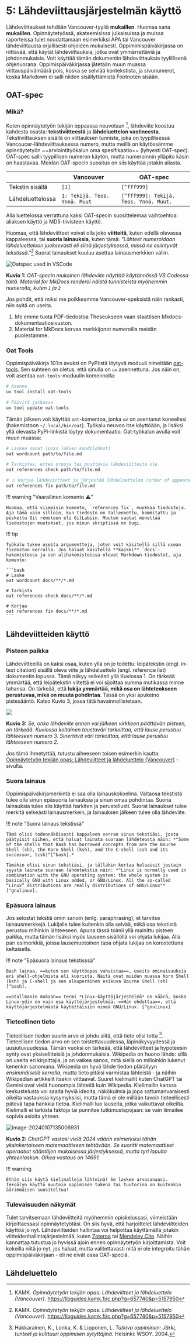 # 5: Lähdeviittausjärjestelmän käyttö

Lähdeviittaukset tehdään Vancouver-tyyliä **mukaillen**. Huomaa sana **mukaillen**. Opinnäytetyössä, akateemisissa julkaisuissa ja muissa raporteissa tulet noudattamaan esimerkiksi APA tai Vancouver lähdeviittausta orjallisesti ohjeiden mukaisesti. Oppimimispäiväkirjassa on riittävää, että käytät lähdeviittauksia, jotka ovat ymmärrettäviä ja johdonmukaisia. Voit käyttää tämän dokumentin lähdeviittauksia tyylillisenä ohjenuorana. Oppimispäiväkirjassa jätetään muun muassa viittauspäivämäärä pois, koska se selviää kontekstista, ja sivunumerot, koska Markdown ei salli niiden sisällyttämistä Footnoten sisään.

## OAT-spec

### Mikä?

Kuten opinnäytetyön tekijän oppaassa neuvotaan [^fcfce3], lähdeviite koostuu kahdesta osasta: **tekstiviitteestä** ja **lähdeluettelon vastineesta**. Tekstiviittauksen sisällä on viittauksen tunniste, joka on tyypillisessä Vancoucer-lähdeviittauksessa numero, mutta meillä on käytössämme opinnäytetyön ==arviointityökalun oma spesifikaatio== (lyhyesti OAT-spec). OAT-spec sallii tyypillisen numeron käytön, mutta numeroinnin ylläpito käsin on haastavaa. Meidän OAT-specin suositus on siis käyttää jotakin aliasta.

|                  | Vancouver                     | OAT-spec                               |
| ---------------- | ----------------------------- | -------------------------------------- |
| Tekstin sisällä  | `[1]`                         | `[^fff999]`                            |
| Lähdeluettelossa | `1: Tekijä. Teos. Ynnä. Muut` | `[^fff999]: Tekijä. Teos. Ynnä. Muut.` |

Alla luettelossa verrattuna kaksi OAT-specin suosittelemaa vaihtoehtoa: aliaksen käyttö ja MD5-tiivisteen käyttö.

Huomaa, että lähdeviitteet voivat olla joko **viitteitä**, kuten edellä olevassa kappaleessa, tai **suoria lainauksia**, kuten tämä: *"Lähteet numeroidaan lähdeluetteloon juoksevasti eli siinä järjestyksessä, missä ne esiintyvät tekstissä."[^fcfce3]*  Suorat lainaukset kuuluu asettaa lainausmerkkien väliin.

![Oatspec used in VSCode](../images/oatspec_in_use.png)

**Kuvio 1:** *OAT-specin mukainen lähdeviite näyttää käytännössä VS Codessa tältä. Material for MkDocs renderöi näistä tunnisteista myöhemmin numeroita, kuten `1` ja `2`*

Jos pohdit, että miksi me poikkeamme Vancouver-speksistä näin rankasti, niin syitä on useita. 

1. Me emme tuota PDF-tiedostoa Theseukseen vaan staattisen Mkdocs-dokumentaatiosivuston. 
2. Material for MkDocs korvaa merkkijonot numeroilla meidän puolestamme.

### Oat Tools

Oppimispäiväkirja 101:n avuksi on PyPi:stä löytyvä moduuli nimeltään [oat-tools](https://pypi.org/project/oat-tools/). Sen suhteen on oletus, että sinulla on `uv` asennettuna. Jos näin on, voit asentaa `oat-tools`-moduulin komennolla:

```bash
# Asenna
uv tool install oat-tools

# Päivitä jatkossa
uv tool update oat-tools
```

Tämän jälkeen voit käyttää `oat`-komentoa, jonka `uv` on asentanut koneellesi (hakemistoon `~/.local/bin/oat`). Työkalu neuvoo itse käyttöään, ja lisäksi yllä olevasta PyPi-linkistä löytyy dokumentaatio. Oat-työkalun avulla voit muun muassa:

```bash
# Laskea sanat (pois lukien koodilohkot)
oat wordcount path/to/file.md

# Tarkistaa, ettei orpoja tai puuttuvia lähdeviitteitä ole
oat references check path/to/file.md

# ⚠️ Korjaa lähdeviitteet ja järjestää lähdeluettelon (order of appearance)
oat references fix path/to/file.md
```

!!! warning "Vaarallinen komento ⚠️"

    Huomaa, että viimeisin komento, `references fix`, muokkaa tiedostoja. Aja tämä vain silloin, kun tiedosto on tallennettu, kommitattu ja puskettu Git remoteen eli GitLabiin. Muuten saatat menettää tiedostojen muutokset, jos minun skriptissä on bugi.

!!! tip

    Työkalu tukee useita argumentteja, joten voit käsitellä sillä usean tiedoston kerralla. Jos haluat käsitellä **kaikki** `docs`-hakemistossa ja sen alihakemistoissa olevat Markdown-tiedostot, aja komento:

    ```bash
    # Laske
    oat wordcount docs/**/*.md
    
    # Tarkista
    oat references check docs/**/*.md

    # Korjaa
    oat references fix docs/**/*.md
    ```

## Lähdeviitteiden käyttö

### Pisteen paikka

Lähdeviitteeillä on kaksi osaa, kuten yllä on jo todettu: leipätekstin (engl. in-text citation) sisällä oleva viite ja lähdeluettelo (engl. reference list) dokumentin lopussa. Tämä näkyy selkeästi yllä Kuviossa 1. On tärkeää ymmärtää, että leipätekstin viitettä ei voi sijoittaa summa mutikassa minne tahansa. On tärkeää, että **lukija ymmärtää, mikä osa on lähteteokseen perustuvaa, mikä on muuta pohdintaa**. Tässä on yksi apukeino pistesääntö. Katso Kuvio 3, jossa tätä havainnollistetaan.

![](../images/lahdeviite-pistesaanto.png)

**Kuvio 3:** *Se, onko lähdeviite ennen vai jälkeen virkkeen päättävän pisteen, on tärkeää. Kuviossa keltainen taustaväri tarkoittaa, että lause perustuu lähteeseen numero 3. Sinertävä väri tarkoittaa, että lause perustuu lähteeseen numero 2.*

Jos tämä ihmetyttää, tutustu aiheeseen toisen esimerkin kautta: [Opinnäytetyön tekijän opas: Lähdeviitteet ja lähdeluettelo (Vancouver)](https://libguides.kamk.fi/c.php?g=657740&p=5157950) -sivulta.

### Suora lainaus

Oppimispäiväkirjamerkintä ei saa olla lainauskokoelma. Valtaosa tekstistä tulee olla sinun epäsuoria lainauksia ja sinun omaa pohdintaa. Suoria lainauksia tulee siis käyttää harkiten ja perustellusti. Suorat lainaukset tulee merkitä selkeästi lainausmerkein, ja lainauksen jälkeen tulee olla lähdeviite. 

!!! note "Suora lainaus tekstissä"

    Tämä olisi todennäköisesti kappaleen verran sinun tekstiäsi, josta päätyisit siihen, että haluat lainata suoraan lähdeteosta näin: *"Some of the shells that Bash has borrowed concepts from are the Bourne Shell (sh), the Korn Shell (ksh), and the C-shell (csh and its successor, tcsh)"[^bash].* 

    Tämäkin olisi sinun tekstiäsi, ja tälläkin kertaa haluaisit jostain syystä lainata suoraan lähdetekstiä näin: *"Linux is normally used in combination with the GNU operating system: the whole system is basically GNU with Linux added, or GNU/Linux. All the so-called “Linux” distributions are really distributions of GNU/Linux"* [^gnulinux].

### Epäsuora lainaus

Jos selostat tekstiä omin sanoin (enlg. paraphrasing), et tarvitse lainausmerkkejä. Lukijalle tulee kuitenkin olla selvää, mikä osa tekstistä perustuu mihinkin lähteeseen. Apuna tässä toimii yllä mainittu pisteen paikka, mutta tämän lisäksi myös lauseen sisällöllä voi ohjata lukijaa. Alla pari esimerkkiä, joissa lausemuotoinen tapa ohjata lukijaa on korostettuna keltaisella.

!!! note "Epäsuora lainaus tekstisssä"

    Bash lainaa, ==kuten sen käyttöopas vahvistaa==, useita ominaisuuksia eri shell-ohjelmista eli kuorista. Näitä ovat muiden muassa Korn Shell (ksh) ja C-shell ja sen alkuperäinen esikuva Bourne Shell (sh) [^bash].

    ==Stallmanin mukaan== termi *Linux-käyttöjärjestelmä* on väärä, koska Linux-ydin on vain osa käyttöjärjestelmää. ==Hän ehdottaa==, että käyttöjärjestelmästä käytettäisiin nimeä GNU/Linux. [^gnulinux]

### Tieteellinen tieto

Tieteellisen tiedon suurin arvo ei johdu siitä, että tieto olisi totta [^40c08c]. Tieteellisen tiedon arvo on sen toistettavuudessa, läpinäkyvyydessä ja uusiutuvuudessa. Tämän vuoksi on tärkeää, että lähdeviitteet ja hypoteesin synty ovat yksiselitteisiä ja johdonmukaisia. Wikipedia on huono lähde: sillä on useita eri kirjoittajia, ja on vaikea sanoa, mitä siellä on milloinkin lukenut kenenkin sanomana. Wikipedia on hyvä lähde tiedon pläräilyyn *ensimmäisellä kerralla*, mutta tieto pitäisi varmistaa lähteistä - ja näihin Wikipedian artikkelit itsekin viittaavat. Suuret kielimallit kuten ChatGPT tai Gemini ovat vielä huonompia lähteitä kuin Wikipedia. Kielimallin kanssa keskustelusta voi saada hyviä ideoita, näkökulmia ja jopa sattumanvaraisesti oikeita vastauksia kysymyksiisi, mutta tämä ei ole millään tavoin tieteellisesti pätevä tapa hankkia tietoa. Kielimalli luo lauseita, jotka vaikuttavat oikeilta. Kielimalli ei tarkista faktoja tai punnitse tutkimustapojaan: se vain liimailee sopivia asioita yhteen.

![image-20240107135006931](../images/chatgpt.png)

**Kuvio 2:** *ChatGPT vastasi vielä 2024 väärin esimerkiksi tähän yksinkertaiseen matemaattiseen tehtävään. Se suoritti matemaattiset operaatiot sääntöjen mukaisessa järjestyksessä, mutta tyri lopulta yhteenlaskun. Oikea vastaus on 14691.*

!!! warning

    Ethän siis käytä kielimalleja lähteinä! Se laskee arvosanaasi. Tekoälyn käyttö muutoin oppimisen tukena tai tuutorina on kuitenkin äärimmäisen suositeltua!

### Tulevaisuuden näkymät

Tulet tarvitsemaan lähdeviitteitä myöhemmin opiskelussasi, viimeistään kirjoittaessasi opinnäytetyötäsi. On siis hyvä, että harjoittelet lähdeviitteiden käyttöä jo nyt. Lähdeviitteiden hallintaa voi helpottaa käyttämällä jotakin viitteidenhallintajärjestelmää, kuten [Zoteroa](https://www.zotero.org/) tai [Mendeley Cite](https://www.mendeley.com/reference-management/mendeley-cite). Näihin kannattaa tutustua jo hyvissä ajoin ennen opinnäytetyön kirjoittamista. Voit kokeilla niitä jo nyt, jos haluat, mutta valitettavasti niitä ei ole integroitu tähän oppimispäiväkirjaan - eli ne eivät osaa OAT-speciä.

## Lähdeluettelo

[^fcfce3]: KAMK. *Opinnäytetyön tekijän opas: Lähdeviitteet ja lähdeluettelo (Vancouver)*. https://libguides.kamk.fi/c.php?g=657740&p=5157950
[^bash]: GNU. *Bash Reference Manual*. https://www.gnu.org/software/bash/manual/bash.html
[^gnulinux]: Stallman, R. *Linux and the GNU System*. https://www.gnu.org/gnu/linux-and-gnu.html
[^40c08c]: Hakkarainen, K., Lonka, K. & Lipponen, L. *Tutkiva oppiminen: Järki, tunteet ja kulttuuri oppimisen sytyttäjinä*. Helsinki: WSOY. 2004.
